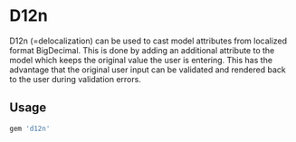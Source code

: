 # D12n

D12n (=delocalization) can be used to cast model attributes from localized format BigDecimal. This is done by adding an
additional attribute to the model which keeps the original value the user is entering. This has the advantage that the
original user input can be validated and rendered back to the user during validation errors.

## Usage

```ruby
gem 'd12n'
